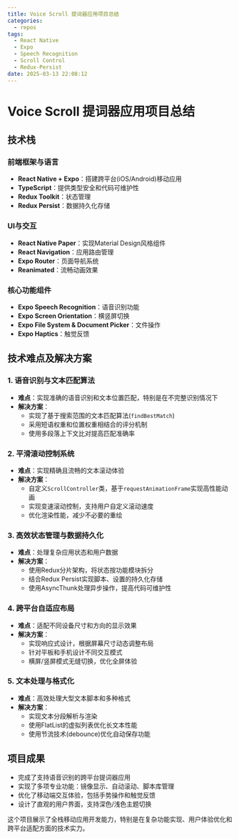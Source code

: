 ```yaml
---
title: Voice Scroll 提词器应用项目总结
categories:
  - repos
tags:
  - React Native
  - Expo
  - Speech Recognition
  - Scroll Control
  - Redux-Persist
date: 2025-03-13 22:08:12
---
```


# Voice Scroll 提词器应用项目总结

## 技术栈

### 前端框架与语言
- **React Native + Expo**：搭建跨平台(iOS/Android)移动应用
- **TypeScript**：提供类型安全和代码可维护性
- **Redux Toolkit**：状态管理
- **Redux Persist**：数据持久化存储

### UI与交互
- **React Native Paper**：实现Material Design风格组件
- **React Navigation**：应用路由管理
- **Expo Router**：页面导航系统
- **Reanimated**：流畅动画效果

### 核心功能组件
- **Expo Speech Recognition**：语音识别功能
- **Expo Screen Orientation**：横竖屏切换
- **Expo File System & Document Picker**：文件操作
- **Expo Haptics**：触觉反馈

## 技术难点及解决方案

### 1. 语音识别与文本匹配算法
- **难点**：实现准确的语音识别和文本位置匹配，特别是在不完整识别情况下
- **解决方案**：
  - 实现了基于搜索范围的文本匹配算法(`findBestMatch`)
  - 采用短语权重和位置权重相结合的评分机制
  - 使用多段落上下文比对提高匹配准确率

### 2. 平滑滚动控制系统
- **难点**：实现精确且流畅的文本滚动体验
- **解决方案**：
  - 自定义`ScrollController`类，基于`requestAnimationFrame`实现高性能动画
  - 实现变速滚动控制，支持用户自定义滚动速度
  - 优化渲染性能，减少不必要的重绘

### 3. 高效状态管理与数据持久化
- **难点**：处理复杂应用状态和用户数据
- **解决方案**：
  - 使用Redux分片架构，将状态按功能模块拆分
  - 结合Redux Persist实现脚本、设置的持久化存储
  - 使用AsyncThunk处理异步操作，提高代码可维护性

### 4. 跨平台自适应布局
- **难点**：适配不同设备尺寸和方向的显示效果
- **解决方案**：
  - 实现响应式设计，根据屏幕尺寸动态调整布局
  - 针对平板和手机设计不同交互模式
  - 横屏/竖屏模式无缝切换，优化全屏体验

### 5. 文本处理与格式化
- **难点**：高效处理大型文本脚本和多种格式
- **解决方案**：
  - 实现文本分段解析与渲染
  - 使用FlatList的虚拟列表优化长文本性能
  - 使用节流技术(debounce)优化自动保存功能

## 项目成果
- 完成了支持语音识别的跨平台提词器应用
- 实现了多项专业功能：镜像显示、自动滚动、脚本库管理
- 优化了移动端交互体验，包括手势操作和触觉反馈
- 设计了直观的用户界面，支持深色/浅色主题切换

这个项目展示了全栈移动应用开发能力，特别是在复杂功能实现、用户体验优化和跨平台适配方面的技术实力。